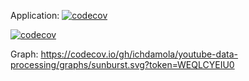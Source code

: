 Application: [![codecov](https://codecov.io/github/ichdamola/youtube-data-processing/graph/badge.svg?token=WEQLCYEIU0)](https://codecov.io/github/ichdamola/youtube-data-processing)

[![codecov](https://codecov.io/github/ichdamola/youtube-data-processing/graph/badge.svg?token=WEQLCYEIU0)](https://codecov.io/github/ichdamola/youtube-data-processing)


Graph:
https://codecov.io/gh/ichdamola/youtube-data-processing/graphs/sunburst.svg?token=WEQLCYEIU0
